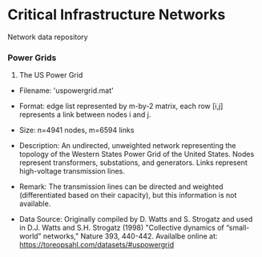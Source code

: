# Critical Infrastructure Networks
Network data repository 

### Power Grids

1. The US Power Grid

- Filename: 'uspowergrid.mat'

- Format: edge list represented by m-by-2 matrix, each row [i,j] represents a link between nodes i and j. 

- Size: n=4941 nodes, m=6594 links

- Description: 
An undirected, unweighted network representing the topology of the Western States Power Grid of the United States. 
Nodes represent transformers, substations, and generators. Links represent high-voltage transmission lines.

- Remark: 
The transmission lines can be directed and weighted (differentiated based on their capacity), but this information is not available.

- Data Source: 
Originally compiled by D. Watts and S. Strogatz and used in 
D.J. Watts and  S.H. Strogatz (1998) "Collective dynamics of “small-world” networks," Nature 393, 440-442.
Availalbe online at: https://toreopsahl.com/datasets/#uspowergrid

